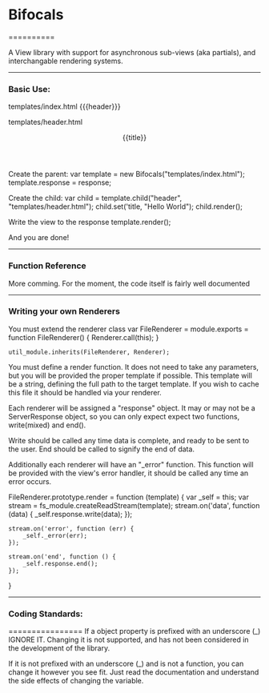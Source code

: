 # Bifocals
==========

A View library with support for asynchronous sub-views (aka partials), and interchangable rendering systems.

----

### Basic Use:
templates/index.html
    <html>
        <head></head>
        <body>
            {{{header}}}
        </body>
    </html>

templates/header.html
    <header>
        {{title}}
    </header>


Create the parent:
    var template = new Bifocals("templates/index.html");
    template.response = response;

Create the child:
    var child = template.child("header", "templates/header.html");
    child.set('title, "Hello World");
    child.render();

Write the view to the response
    template.render();

And you are done!

----

### Function Reference

More comming. For the moment, the code itself is fairly well documented

----

### Writing your own Renderers

You must extend the renderer class 
    var FileRenderer = module.exports = function FileRenderer() {
        Renderer.call(this);
    }

    util_module.inherits(FileRenderer, Renderer);

You must define a render function. It does not need to take any parameters, but you will be provided the proper template if possible. This template will be a string, defining the full path to the target template. If you wish to cache this file it should be handled via your renderer.

Each renderer will be assigned a "response" object. It may or may not be a ServerResponse object, so you can only expect expect two functions, write(mixed) and end().

Write should be called any time data is complete, and ready to be sent to the user. End should be called to signify the end of data.

Additionally each renderer will have an "_error" function. This function will be provided with the view's error handler, it should be called any time an error occurs.

FileRenderer.prototype.render = function (template) {
	var _self = this;
	var stream = fs_module.createReadStream(template);
	stream.on('data', function (data) {
		_self.response.write(data);
	});

	stream.on('error', function (err) {
		_self._error(err);
	});

	stream.on('end', function () {
		_self.response.end();
	});
}

----

### Coding Standards:
================
If a object property is prefixed with an underscore (_) IGNORE IT. Changing it is not supported, and has not been considered in the development of the library.

If it is not prefixed with an underscore (_) and is not a function, you can change it however you see fit. Just read the documentation and understand the side effects of changing the variable.